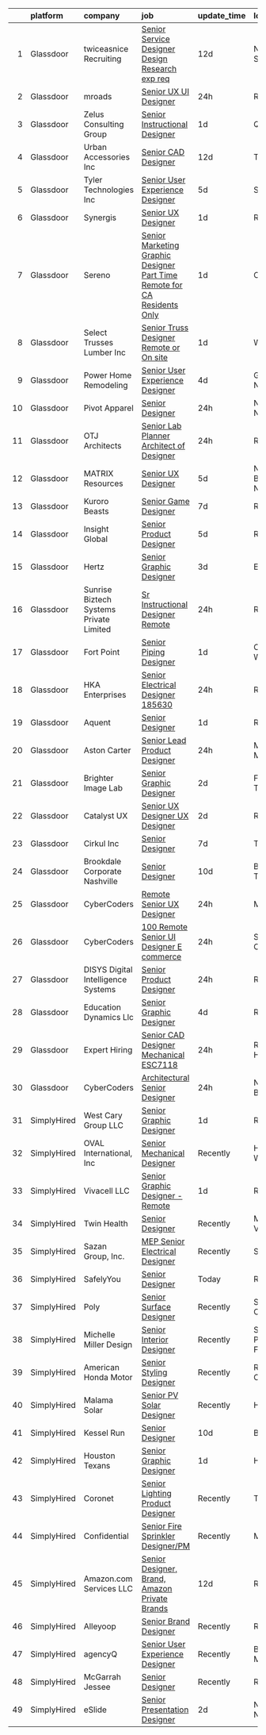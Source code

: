 

|    | platform    | company                                 | job                                                                                                                                                                                                                                                                                                                                                                                                                                                                                                                                                                                                                                                                                                                                                                                                                                                                                                                                                                                                                                                                                                                                                                                                                                                                                                                                                                                                                                 | update_time   | location             |
|---:|:------------|:----------------------------------------|:------------------------------------------------------------------------------------------------------------------------------------------------------------------------------------------------------------------------------------------------------------------------------------------------------------------------------------------------------------------------------------------------------------------------------------------------------------------------------------------------------------------------------------------------------------------------------------------------------------------------------------------------------------------------------------------------------------------------------------------------------------------------------------------------------------------------------------------------------------------------------------------------------------------------------------------------------------------------------------------------------------------------------------------------------------------------------------------------------------------------------------------------------------------------------------------------------------------------------------------------------------------------------------------------------------------------------------------------------------------------------------------------------------------------------------|:--------------|:---------------------|
|  1 | Glassdoor   | twiceasnice Recruiting                  | [Senior Service Designer  Design Research exp req ](https://www.glassdoor.com/partner/jobListing.htm?pos=108&ao=1110586&s=58&guid=00000181d7759933a2610f350762a4e4&src=GD_JOB_AD&t=SR&vt=w&ea=1&cs=1_5572289f&cb=1657177217696&jobListingId=1007961798281&cpc=F929909D2225707A&jrtk=3-0-1g7bnb6ar2f3c001-1g7bnb6b7jc9b800-87da3f9cb7f57cba--6NYlbfkN0AIiLXtwtv0BDns9BiY4ItblantFozdL6jLmLxNvS8mvgNhVHnAPNyrAq-Oa4lglJKKYaj2rBWUovcasuS4RddFJqa-Yxn2T7U0mRCvAYvjISDP8edSOHls5f1Ybe0xLU8TygcPv4ndMhJQwAyUfMlrTQb1e-TLJa3W9aC72RDLCtv7U6AXc4Ov184S5VdlTRshLwXqTvdxa_EW0egOoxPALiCDw-yfw1QZkcopRoubCNKSUaIS4PSanGeyhnXQQ3TTZxU_yaktwyRdhgvQAzGlMqUUA1bvFSDqZZIsofKW35imLFw1YHZvTBPw-s5bWjBiAaLDaKSX1rbPsl-wu347AWrOdw7Golux26cRFQWjE9ftjPFWPfc2kSviw3_IeI8dzTTVBU1vqEtfaDg_Fgj2dAo6AXraxN87HQZf0_WU4BKPjqAp69PLshXq-dELgba6n6UTQ-pgyEKwMfNMZe4ykgK15uc0jUyiqySeQbI7FtfeVgKuVTthwLtprKBYYCPu6Mai7LgyCbyYsOYlELlUT9m4Qo13bTMOMiOyFtoOAqe2e158pd78)                                                                                                                                                                                                                                                                                                                                                                                                                                                                                        | 12d           | New York State       |
|  2 | Glassdoor   | mroads                                  | [Senior UX UI Designer](https://www.glassdoor.com/partner/jobListing.htm?pos=113&ao=1110586&s=58&guid=00000181d7759933a2610f350762a4e4&src=GD_JOB_AD&t=SR&vt=w&ea=1&cs=1_c15fbe36&cb=1657177217697&jobListingId=1007986574090&cpc=48B9F4758953335C&jrtk=3-0-1g7bnb6ar2f3c001-1g7bnb6b7jc9b800-b2f157dc7e0a2340--6NYlbfkN0CAgjjGr4XpgOJqds2w5cxKWY20t59WaLgglXJzQDpVV92Z0s3tNjjsQKYn-U6qpAHTDhOF3y-cfRWn0DA_oRK897O1mz-gq0JIbmJeR_pGDh21LIIEMTGgyCj4vP_JYu0-L8cads8pajzddxd1CvyOF_puESzPDHmeu4Iu4G8MyDOC5OPEw9IokVVfD8F2CvWKfuhDO7MytJm0Mi6fPK1QdDce3S3DiJuhXNpRuVeYDV_2WTfN2BXJbCQ6qB4eFQ8h_I3IsWxy2KRAXR7jC4jdjT_oWloXOINXRu0--KJBn1VX7uxclsXM6M65FM4-VD0Dtci_5o1O9hURzmOGY8W6fQeew3FNAL_6_QCVvDGDHuJzPaFb7O0uAxz1Fd6ctF7gR-sAXGQpn6910XqAyuqWN1Ulf3jy1Lso-uqSn5jfPgNb-_vzTp2lY0gcDgxrjGhgOKv-Ek2qmp1kzfCh8g8Rx29ifgqSSG8fr_Qh4TIelXe_qpQVFA8uvhv0k_4msIU%3D)                                                                                                                                                                                                                                                                                                                                                                                                                                                                                                                                                                      | 24h           | Remote               |
|  3 | Glassdoor   | Zelus Consulting Group                  | [Senior Instructional Designer](https://www.glassdoor.com/partner/jobListing.htm?pos=110&ao=1110586&s=58&guid=00000181d7759933a2610f350762a4e4&src=GD_JOB_AD&t=SR&vt=w&ea=1&cs=1_2bb86b70&cb=1657177217697&jobListingId=1007985001495&cpc=9C4F014304452074&jrtk=3-0-1g7bnb6ar2f3c001-1g7bnb6b7jc9b800-c1c7b72d422d55cf--6NYlbfkN0A4hgeKHdLyHgzaskNEvl2xXMVaueUT71iJOYpLYISQUHyZh2WxViHTjtiXki7pIdjuA4PIMpIOPkdMYUT3AxEJCQ4d_FgVtjcyfWqYg7I7NHlXOVWIunz6IXeFKXl0hnxKXoqtjmH6VqU7TdYYNDq3_QXlBdyjatJ7Da9BX3eNje_4pJjvCYq47gvSGWqU1HcBcpo1jlsxCq2xacryayI8p1hg9oNiZMJx4Wyc3GBTd-auqO-Z8c-lzuI_2oSiFSdUV5Y7k4fi-HK622Oqh1ZHkoqpvpW9nchZOyLL6WNlkm01urrew-YqV4V7KXEs2BbKf8vnaAuIvVwDxJXfUpOsxcBTJpSVADto4mQ3sG5ddVd3k8HhSjvNYdK_LAKwxDhfkWEbfxIBUReI6Zki-ggJpWAEM8Ft7l_ycIB-GhJ0TQpzSnWm7vQ-2CovhZYzKbBL5IxeTQmIi-VUN1A698jgg0GWZweSmQKkR7Ri-QFnXFUBC-ioRUSh043WFe_hR3jIXiW_-UBVBA%3D%3D)                                                                                                                                                                                                                                                                                                                                                                                                                                                                                                                                                | 1d            | Quincy, MA           |
|  4 | Glassdoor   | Urban Accessories Inc                   | [Senior CAD Designer](https://www.glassdoor.com/partner/jobListing.htm?pos=102&ao=1110586&s=58&guid=00000181d7759933a2610f350762a4e4&src=GD_JOB_AD&t=SR&vt=w&ea=1&cs=1_1a31d3ab&cb=1657177217695&jobListingId=1007962681998&cpc=D6AB5FEBBCFA391C&jrtk=3-0-1g7bnb6ar2f3c001-1g7bnb6b7jc9b800-9ac762dcfc5b2088--6NYlbfkN0DeXU0vMxLyKhfauY-dgUBa_3v1DHLtGGo4EP_Dl8CiY17m030-MnRo97_W4abVnVRCV-nuQLLO1mPxfgL6LE8MaNi0HKCKbzR397_YD0b3-P60qjwb5dNxtPHfHAZggfcQK4mHTWgJKHcrURktVAkO-VsxG2YeoThoazWulgi9BwHtczlmjIWdvtH5lno9dybN_MabKNVsCICy7ozTp_4JfMgfhkQ753yzQWTs4NkZxQbAiTPWRoHp1bLhfpYlbsTZ0EYxkf-goCwO9ewsluLY3APvjFw2VVeQ1Yw6t8aTbQ97UuKZ387EZ6EVS9B1XBitsjTnxSt-UDUVvbL6FE2uLoQs-NyBJohh9-dCEjs9id6q6Sv5osbyBgffX-j7pQ5ZC3eATIVUxFRkz78gPdJxt3uu3HuKLOAg0M-gJIUF8SHWLagfi9A0FGZMl7CQKyjSouxXIIMtcBc_oHB8qGtN9ERRegH0gyNTY_oktevjoOka_X4yiev80D5WX6ztSAI%3D)                                                                                                                                                                                                                                                                                                                                                                                                                                                                                                                                                                        | 12d           | Tacoma, WA           |
|  5 | Glassdoor   | Tyler Technologies  Inc                 | [Senior User Experience Designer](https://www.glassdoor.com/partner/jobListing.htm?pos=107&ao=1110586&s=58&guid=00000181d7759933a2610f350762a4e4&src=GD_JOB_AD&t=SR&vt=w&cs=1_d82707ac&cb=1657177217696&jobListingId=1007977181588&cpc=D1B7150B9C545245&jrtk=3-0-1g7bnb6ar2f3c001-1g7bnb6b7jc9b800-bb0dd0bad5bb15ad--6NYlbfkN0CeE3Wp1M-8tH35RiH3f1Z9bIMggqs9mWwktycFHRXbIf7vsqZ4_y01d_779IArYzHp3Atr2l_5y941wkgMIXLfz7QJV07OIDOZ00__egFt2GpEArrl1E0zb6oOBT84IN1wwDx-d3pEZCP1KkXrFd3Td_1i6Y6PpSlL3rFEytQkirKiix_1JjbjQ06MSn23xteyzPtoeLv9tJ--ahtgkrF2JHBN2cS9LaMehraiaoAJj4wjaKqk7MW-XgUH6ZlZ3gnxWiI0-7jzbsFjoA39TNWYUWuyEnI2TEnAXGThqOrV1oteQnPOZmdoSPFjnXdxuiGmo3wCofnBRRyKZzLbxhI-I9qRLGGPsTy93qIwVnKoyctxGBRi-KIgkFEXz0UwJPNxvu4wZc6kXDhfdHds_DH4tgrJRJplN_QuzrV3wPEAynai0YPVoBs9YUbIU33Ylycb9D-sjgYvuaLDWTXHxuNmWzXGFves7I-v7KecSgwRyYzxdukzpszOOIDO7h69VG2tkDQEyVbKGgdtLyPfM6isOZg6WWKBlAjz3i3HYG6rI9juoFctBmVaMc7Io3Axxq3--h9tgGl4hg%3D%3D)                                                                                                                                                                                                                                                                                                                                                                                                                                                                                   | 5d            | Seattle, WA          |
|  6 | Glassdoor   | Synergis                                | [Senior UX Designer](https://www.glassdoor.com/partner/jobListing.htm?pos=114&ao=1110586&s=58&guid=00000181d7759933a2610f350762a4e4&src=GD_JOB_AD&t=SR&vt=w&ea=1&cs=1_1a255171&cb=1657177217697&jobListingId=1007984607150&cpc=61E17551093C17CB&jrtk=3-0-1g7bnb6ar2f3c001-1g7bnb6b7jc9b800-40d3100781e1f1fe--6NYlbfkN0DW_ZuMbP_m-EQUZBg93ahRtEkkdXdviKhoJnsIHoZm_Bzf5R8b_260hvBh4tWqlvip8bF11DsavUu6nPeRb6vdabmHXAr71lfvDWcd453x1LFlUqQ4LRj0PYoJG0O136HzVwebcPrJYvHnhdQ2fTI2YKHeYSzgoj7OZ-SvWr7b2Ps6FOFZNc9YhK0n5Wf5RPahGI2bT-ZR6vl3N0xmr9RXgRaBheWVCPFeIoYt1z_XtBh7wy1PYswdLcJIdT_eG7HPOA-L0lq9_Q0qkLJ6E5N5YwB1N-gPffL8Pr24YMeE6a7yZmLDBedzfDWMJ3-oo6m6uqfFsq2DFgv6xQf0diMtmz6pXvjPF-FkZ19L1cjkHhS7b769i2si-1miQbnIBHadx_qKktfH13BH2EmUxGffdgIm1yy_vs2ndytOmCJEwvHG1kAUYiaZErHzwELaevIRZxAGnSQfiBLrjpPDv6Y4KH2yxKXFJw2yY8dEihEf4eNkWmyVm1PhEnH6CXgkJUM5LeVR9LSY_fFmDlt6Ek4N)                                                                                                                                                                                                                                                                                                                                                                                                                                                                                                                                                       | 1d            | Remote               |
|  7 | Glassdoor   | Sereno                                  | [Senior Marketing Graphic Designer  Part Time  Remote for CA Residents Only ](https://www.glassdoor.com/partner/jobListing.htm?pos=122&ao=1110586&s=58&guid=00000181d7759933a2610f350762a4e4&src=GD_JOB_AD&t=SR&vt=w&ea=1&cs=1_d1b353b2&cb=1657177217699&jobListingId=1007985634958&cpc=C4A69CCDBB3B9599&jrtk=3-0-1g7bnb6ar2f3c001-1g7bnb6b7jc9b800-40c671fa3148f82b--6NYlbfkN0CvOeNjp4XLn3k0qM_T7iPcYCHAOtwX2zm7IpN2zDQyNQLlNaZWkEqBRrjuxyApmnEaO8G-Q4jUxbGg5sHk4_cP2TCDV2Rviujf8rXObzkq0my3QX_NGNAWq3dCe3kU2jOEuF_nKQ58vSxI7krOuBgK6sBtPnkm8cw_y_-ppFC54An_y4E3rFWZdo0z6CLC-B6K1EdGdyC9dxiEe5sho5YRR4xKF8cNpLYzR55wo022bfq9K4nIr4ALRLsFvFit4O1zpN5nLdYbsTrPqNV8-cYp0BFDPNE6vnZMS7bVoSGi8leBAFmG-0pnFXH9UpcOk62gputhaD9WX9G5FHWjJapARUQLRSI1vwPQ1gvLVm5P2KehJ-YFrslZooGCDl8EOf2lBwcoUqdD453tFFtsD34bFHA5wKAFRRZyph1MBx45PznOu9hK1K6IFHc9AWlv-LN6fzsvsdkVbU9OGcdzgtCurSQ5PFkf9Pfii3E-9nttyGWuruz6rq-1cGdoH-QFawo%3D)                                                                                                                                                                                                                                                                                                                                                                                                                                                                                                                | 1d            | California           |
|  8 | Glassdoor   | Select Trusses   Lumber  Inc            | [Senior Truss Designer  Remote or On site ](https://www.glassdoor.com/partner/jobListing.htm?pos=109&ao=1110586&s=58&guid=00000181d7759933a2610f350762a4e4&src=GD_JOB_AD&t=SR&vt=w&ea=1&cs=1_89704619&cb=1657177217697&jobListingId=1007985094816&cpc=235F38378B0CF412&jrtk=3-0-1g7bnb6ar2f3c001-1g7bnb6b7jc9b800-a5c3f8b0e7056b79--6NYlbfkN0DXVxe0bUwbFl3PDGGse7aMqrdPpcpWmtAPPvmRnbASpa8qtBnPCZduvpHASFIRz6PG7XyAEs38rRhd6nNVDxLz6c-PUnm2qLi20tZJu1mLw7s2UJwfPgWWudFFr8hUOSG2_SDGm-JGy4FWAcukcjFwDFNjTRvNeNfQDAaae6SEdIzt7eRxaMot3UqmqbWIq1ITbe5Hhon_QnMZU-O8Yqe4GDWoq68SbfUHwIzyuuk8BUROes5YtGamCs2qpAoKow7mWqaO5PlWcsnzyQYHvkqwK6JxmUTZhMsnOXt95PMVRBiItblomr1JRWB6B7yZNXawaybY3TnjvzkBVeAmPyfW6XoQZtJbSn2RcMAfio5gPLUYJHWDCsQq7MKamBWweOFvR8e0XTznXIjdCOVIjNqxn2xVtlmD9I8eN_NmwbiPsUT6WeewuMgJw71KbOM3plp8hVaMKytejgv0jED1GIZrXWa4_N0ud4N1MapwFYmq6tLvXgRBc6PVWcEM6TuG8A15JckIwnr-cg%3D%3D)                                                                                                                                                                                                                                                                                                                                                                                                                                                                                                                                    | 1d            | Wisconsin            |
|  9 | Glassdoor   | Power Home Remodeling                   | [Senior User Experience Designer ](https://www.glassdoor.com/partner/jobListing.htm?pos=101&ao=1110586&s=58&guid=00000181d7759933a2610f350762a4e4&src=GD_JOB_AD&t=SR&vt=w&ea=1&cs=1_111fbbf7&cb=1657177217695&jobListingId=1007979238932&cpc=7ED159C5B3E3EE20&jrtk=3-0-1g7bnb6ar2f3c001-1g7bnb6b7jc9b800-708221050d54adab--6NYlbfkN0CkgLyJbXydw2nYH9q-ipz3oek3aMEpOXAyav1v7u69d6nAmoooGj7sd7etLpS9GyVKYXonO43n9r0ivDe5opUXQ0712CyZZSQWZi5CyP7JUE5qNoJFyUgqV-n5pMnRn8rlKvG-QtYax8Z6Vah_cDlGKUMQjyvA7SDdeon1UqFrFTLyopver1UwKSBRd-kq4NDeSaD-OKzG20gBGIKTumnlIQR5lrc-lzxbOJU9dg95Ba-BVoUYHCBABSi-ppjVdgbJxLFFDZ1761KK-aHauj9ebKv1wW_QHjxysSlJornmrweiDE2BdHxTWwO2aDkpVYNYpMSpp-4VQGtlHfynYKNrMFnMTCbg5nltEw6XtOBMnGgrXa8O8f_WtD0Ye7CQjOTV2rySjKu4P23gjlbwWEAcwvvZ6L4rtya2si6Qj-2kkm-apEgeIR2lNTMmpELa-Ivr6yDuBRXVn1VUWDg7TTUpH5Y9zT_LZSIYTTWntcGqAhwgdiXT9JU9xHXd0Cr_Uoaehcm68kZrSF6aCi8mtTEHLMtsVIWg5Hwz-yD9M_l-H9xqTb7RWlXQTPpnk4fJngAFDF7V6MluF99lE1GMvJ-ybauotlDdJT3HopQ8XFin4Qj71JVyDM-UtrkVgZLQoEqwTOFBYbIS-loaRyuZsftd6qqNG_0ooXVir26GtAZv6z5e6OcCqpjEsBSq4luE0jUzZJttQj74HgP89OC4y4z4)                                                                                                                                                                                                                                                                                                                                         | 4d            | Glassboro, NJ        |
| 10 | Glassdoor   | Pivot Apparel                           | [Senior Designer](https://www.glassdoor.com/partner/jobListing.htm?pos=105&ao=1110586&s=58&guid=00000181d7759933a2610f350762a4e4&src=GD_JOB_AD&t=SR&vt=w&ea=1&cs=1_f27d7fbc&cb=1657177217696&jobListingId=1007987888852&cpc=F793441F64F6F721&jrtk=3-0-1g7bnb6ar2f3c001-1g7bnb6b7jc9b800-c6f75d596886e9a0--6NYlbfkN0ACu_hgM4mYOpGjE6TXudS1eLEYdlotK5aSiNrSIRlNjsl06Sth5X-HAaf9cXzvjXYfZWvmIbIEmfpXILIa5QL1IH77zcAnTPF7aeRr3TBQfc8QPo_t9aiXF-At3-ZMrMcX1gjZW_UWqyDsi9zzQXISsMkkF8a1xyq9XjQ8RvxilwdiKpkAvc2yEvuKkPOakx9d7IXefZ9Y21K_BmaUIQUTZCImIV_-6HKfS4IjcFpdl1DI5dqsF9w3I5YDpmqWrngBXYAb-l_uSB06YXisIDS9Zi6l_5PhVK6eG860HYOgg28r_MQuL3_5YMxXfGIudme6R-GVwQkz76dFgXOq9Nz8eOi3UX2iGoG9Zm9ZtYQV9ODhqqCI3YszO98da1Mm09kaZhmC0iEelLTbSHXKDdQATLdrCfGfTFQNAZ2dMgC__STojCS3v4xjBHTjZB5nsIDaSnkNKbJf8mAZKu2rAU0E0FoFyQN4n24UImhw6IvjhhmyBQlPNKFHqma5TYMowwFCPG7qHNx1CQ%3D%3D)                                                                                                                                                                                                                                                                                                                                                                                                                                                                                                                                                              | 24h           | New York, NY         |
| 11 | Glassdoor   | OTJ Architects                          | [Senior Lab Planner  Architect of Designer ](https://www.glassdoor.com/partner/jobListing.htm?pos=106&ao=1110586&s=58&guid=00000181d7759933a2610f350762a4e4&src=GD_JOB_AD&t=SR&vt=w&ea=1&cs=1_212b421f&cb=1657177217696&jobListingId=1007987224222&cpc=0F120DD93C91FC85&jrtk=3-0-1g7bnb6ar2f3c001-1g7bnb6b7jc9b800-f1c69911b81cb202--6NYlbfkN0CmZg4QSKlnAlBtvZLeWruftUSSM9GefCzQSlLn2TA7MEL_GYA6XEgAnj2xTUD6teWpNb73O3xxMiPafbgo3kscxrLDSuvW0bFVg9IFcWIdn_8yDOQ14PdtENa41yVGFEsm7SE9CZm44wvi8-cxXaLuAkKWTsTBvDYczObJsi4jE4cp-ayrEvD4UPUSoZa8gzR1mO3w3QOHZS3qAE5jNLxp8YwjyGltlIVJlbvdw4fon2Rmze7IS3Lp7USqb7o5LLzYbz3TJuA1JgBlH34gmn_-Vo8fG8cgitJ-HgTSt6cw_hl-4ysGVsEx8vXjsyffZYmJlPF96Tn6eibtHB8juGAln8XJdKG-S_ivPWmm8jvrnanYPJKJyVIgUh75RVICJP85Yf239ZTJQv3BtSMF2Z-KIY-TLOdVjzeZeFIGpxDeF7eMRO1-X9ci2u7-Ar6-SxofqtAXC3eQOoYMCGNRw0y3wvmZN2rTTdJ4ScfdvHOY9Iq0eN9Ruz3dZdhNNoKuBShFXt0cYumjCg%3D%3D)                                                                                                                                                                                                                                                                                                                                                                                                                                                                                                                                   | 24h           | Remote               |
| 12 | Glassdoor   | MATRIX Resources                        | [Senior UX Designer](https://www.glassdoor.com/partner/jobListing.htm?pos=123&ao=1110586&s=58&guid=00000181d7759933a2610f350762a4e4&src=GD_JOB_AD&t=SR&vt=w&ea=1&cs=1_b627b872&cb=1657177217699&jobListingId=1007977696812&cpc=D69957E0862862E0&jrtk=3-0-1g7bnb6ar2f3c001-1g7bnb6b7jc9b800-b254eff06d2f2150--6NYlbfkN0De5ppvndiyxA0pMSLQzOe_j9Mra0KF_8EhxTxOKXtZIfhM20E97mGJ6rqAxbACvL9R4mW0wP-SsZJudh8NcO-enJrdOab4oLWxPl0PgU1SHxHESovlkiPl_gk_yXJ3xfMEvOER1BI969NimF4lIhSo7OXOhTG3BOFJ1R8BNTEXICgodlN3t1MqjcOKKQ2y9YLdOOhdnBPci8lJ_7jh0dRGH_27fRL7GViPbSx-6MA67rnmLs92q9RLVmbQFvHHlZonlEltlCVGCdgRKhbTYqgMMzd5K0ZvkTeim6yblDa6zKKq8dzkG2UaBlHCgW2fWZnYpbuqeAFLNOz2FDHjW5W9F-Hy3JIDBjlgXeR4dpaSRub6FOWZCkstL48QLpNPyhVn1x-iCYOKkgYWC8zfj_Y5yXhK08uKxKECjJtmEYanCyVmykLZcOPaRGVxDMBssKQWmAAApIhcBoY8DNAP4UcWiNlV4LNxllyawrmgz3N33DJOqbfUIzCU8Li4_0_k1um5N8bjWXjlMtbObjXLitcnLaqudLVcIlh60POyCOQCahSdYfRsdPhf)                                                                                                                                                                                                                                                                                                                                                                                                                                                                                                                       | 5d            | North Brunswick, NJ  |
| 13 | Glassdoor   | Kuroro Beasts                           | [Senior Game Designer](https://www.glassdoor.com/partner/jobListing.htm?pos=103&ao=1110586&s=58&guid=00000181d7759933a2610f350762a4e4&src=GD_JOB_AD&t=SR&vt=w&ea=1&cs=1_e9054f5f&cb=1657177217696&jobListingId=1007971724039&cpc=9B12395D9F8719A3&jrtk=3-0-1g7bnb6ar2f3c001-1g7bnb6b7jc9b800-a6dc2f60a1ad9c31--6NYlbfkN0A6-TiqeNdvHIx0YgZDHkIqdqx-VJlTCBFJSr9vX0DOV25bhDNPAFjNj-18GaGZQXht8VDIZpYa0rSWu4hlE8JRlpkOTxB0Onril31KL6pttlosqNCOoMvBzJvZOjkAQfpNNjCwOWRN4dEPKnnHIHL2PuG1T_asC7Iff_W31K10UBOWJtON068eZ3pVtQodcI7U0kSpEbxhJKZedlJudfxxr-PkRE3mRIgUOx2n_fzXfnUXag9DW-ARHy9F_j7hkPOOM08XphGt38Gg4YDgakLNOALstBvyg145nX-ipie8FBZ_kRPHp_wrsWTqtDy-8vYoPKSVZGkDiDarYU9phcZKs3jlJ6fOFoOwLy7-fkQZFslUMt-8-6aTW2_iujow2toqRBRSz6f3o5VtazjDbv-9pWNjD1EhjYuNm8FjUC2yYEx1SivQQYlqup8IZsLTMcg6hYpMFrnKcI_Bhj9_xDZlRJ_pRZEJ2dqwzQNUJ79PWCBRFxYrkeLy2I2uTjvJDcI%3D)                                                                                                                                                                                                                                                                                                                                                                                                                                                                                                                                                                       | 7d            | Remote               |
| 14 | Glassdoor   | Insight Global                          | [Senior Product Designer](https://www.glassdoor.com/partner/jobListing.htm?pos=117&ao=1110586&s=58&guid=00000181d7759933a2610f350762a4e4&src=GD_JOB_AD&t=SR&vt=w&ea=1&cs=1_89387833&cb=1657177217698&jobListingId=1007977617355&cpc=F41FEAB56D215062&jrtk=3-0-1g7bnb6ar2f3c001-1g7bnb6b7jc9b800-9281db9a4c4157c1--6NYlbfkN0BKkHZu3wF05EeDimN_p6sYpKCMArvwa95YdH7UpkaBCrPfJYfKKujSsTaa748NZ06Sk4zpLW0u-Unf6Vz9W40jIugxeTP4JIWDZJqzPTY9IL3IbzwCdWluWN2UvPmlQXCDxiA89xUg5NS9d7LJFmr4AgJ4S30DXSwoGM5_Ae6KXYhj_QZDTfLU3Q6I-nOrS-4NwMhkK_OuJJnIeZYr631UalPQIvBQ6MCfCtuSTjtxpulyL4Dye8_87zuMYuhE5O3i4-kOShSRYuLbDs3ikBgkp6AaWzfx4Dy4yy791LcBJFNscQBoSLwG3jsHmcmroUTqLHP98-q0MSjEbczqQU6_SB7IXs45Evpl6kDjXzXEJrjM_gbONs9ZSIThBRFDeh8a_1OkUp1eMOUAr0dBXsZC6zlQAYeKLzmnbha4s2_JM3biUUXaEpgcRCxNNscwCWSDlDPAkQYgr1Ld8Q0oIOxr-nk4XMGcb5jLG_Q8NcXtbzcANg5Q8ARAfpnt9fIJ62oHGpOqQgg7GQ%3D%3D)                                                                                                                                                                                                                                                                                                                                                                                                                                                                                                                                                      | 5d            | Remote               |
| 15 | Glassdoor   | Hertz                                   | [Senior Graphic Designer](https://www.glassdoor.com/partner/jobListing.htm?pos=120&ao=1110586&s=58&guid=00000181d7759933a2610f350762a4e4&src=GD_JOB_AD&t=SR&vt=w&cs=1_a8ace3e0&cb=1657177217698&jobListingId=1007979479226&cpc=56C4EA4A1A191A49&jrtk=3-0-1g7bnb6ar2f3c001-1g7bnb6b7jc9b800-745a2e39537b3c81--6NYlbfkN0CY2bW1_UrvxrGosjvcoJFNB3pSLD1pqDJ9L6Rrokobn6ynFDR-KCNFxJ3UiXUWyM30ZiQgsZbGHhtFzBz7KgL9v_mj_6uUXv4nmBKHGGSAnTSPVoQhMyW_QK-uDc0EC1CQvHk81wwSSlOAZpv1IZ1jr_yTKWTXv4iDD-3cDMAii9wo9zF7Iq0oRjDwmDuC84PmKzvvUMklW3UWMMO-CVsJq6bw-_hHK90_LMW_deMEklbyEFFvDkyfrGczqD7tsr_cSDOkU1hgz1GbrXrCtZLPD8gLAy6RFMBiIJWkP8q-CbE93OfrvaEnXzBvClXm7eYFDurGm-Tijw7jAoZuWtQUoXCc2HJ1vxKcANHHAzATRXYBVlntr0OlI-gKDt4FdipyGc8ojMdk4LApJEtfaWkY-NEL782THynQ097HaJggqgYaXOMd3HC3HO61LAPWJ8AJdktVJwpTPNZlMepC8GVm-5SSMXv3h-XqEn4o5NsHStxrwbyWIMbG)                                                                                                                                                                                                                                                                                                                                                                                                                                                                                                                                                                                       | 3d            | Estero, FL           |
| 16 | Glassdoor   | Sunrise Biztech Systems Private Limited | [Sr Instructional Designer   Remote](https://www.glassdoor.com/partner/jobListing.htm?pos=128&ao=1110586&s=58&guid=00000181d7759933a2610f350762a4e4&src=GD_JOB_AD&t=SR&vt=w&ea=1&cs=1_70e20f27&cb=1657177217700&jobListingId=1007987449301&cpc=2CAED5C921A5F994&jrtk=3-0-1g7bnb6ar2f3c001-1g7bnb6b7jc9b800-79e503e74bb5046d--6NYlbfkN0CB5V9pKc9dSiWkDOidb3xEy-kN2PCpaZveSm6yQI6kq-7KBZtckO1rVmn7ljZ2wfJjJLZsorci2c4mvmjFula9VF2joOTtkmzdurzr3dfERA0stUX4fBdeFFRSzjy6AoMo5UA5dy72Z2Kbbp_K2vR3FG5uaGOwEFmnqmkBDrh6MVB5odAA1NPE1G5VCv_JMpS99bxwEaTNTLyuWfD4WS6vFflt0LDaZ0AzTDKg8uRVVdn1LELKPafWZi7E6YhnAN7v1Yc2yX3VVAb-GboncJsaPreafyoTI60OuPLT4tA_LrxtVuqSzvIytifctS8w5FwL6UCfVESrGtWo8vldtdFWklrCGseSqTyTEqTXCLEetPgx-d1nrXd8WJDeXhps2gbXaDVd5yMjKBp27Hv0zQjV2U2V30TeXoGXIKN6E2lAdOUcj14TKZW46I4HdPxqXxgXa5Ibo-AjZgE0qotVp83ORRZHMQ7_9krjpI0FEBhvLe9EKi7A5pvpH-LnaVYqDOI%3D)                                                                                                                                                                                                                                                                                                                                                                                                                                                                                                                                                         | 24h           | Remote               |
| 17 | Glassdoor   | Fort Point                              | [Senior Piping Designer](https://www.glassdoor.com/partner/jobListing.htm?pos=119&ao=1110586&s=58&guid=00000181d7759933a2610f350762a4e4&src=GD_JOB_AD&t=SR&vt=w&ea=1&cs=1_38c9f2e3&cb=1657177217699&jobListingId=1007984688965&cpc=AF1E4A3695F490BE&jrtk=3-0-1g7bnb6ar2f3c001-1g7bnb6b7jc9b800-85a35acde399daf6--6NYlbfkN0BoTOp1Kr23PXP5VUT8axo-KZqbJK5Ds3lGgAo7pJ0kfMv3y0L5ZKhs8-b9KiuDpo_JcJjZ68M0b7TfmP7jg1b8iHsDEJg7ZP08UquFRGvxAsrYdET9zetro51IP2GA295d7jMatDTaODyNg75TmbdWt-ZdhxZ6rFyAiwu7Gr_nen_QCaCyDab_5wVT0nSIZYj62R2d2jumqcsUJD1NB0BKKJi3jjPK2W_KpxZCTR6XsiNyqWYfdqcYMbyYthrQ5jz5v_NqywXCb1GW1yXvRCabzjAQQPrLxQnyDvbIpPj2XCEmWgS0Gt5LSYRURE3Ef062sOgioURp4-pHlWLAfdlOUxyzS0wISSxF6zaobgER65Hbu6ro1267AxG1bujcfB6NqbTpeViHgsNUyiqzHFYPZU2F8EDeIHwv3AEW507e3cpj0IeUbSk7TTFxjrv4adFomfQucL71nl19-JLc0fKuchDK-t6tehoeiKkLSK-rAe0DUtC_dMYO1sZgY1JBm9k%3D)                                                                                                                                                                                                                                                                                                                                                                                                                                                                                                                                                                     | 1d            | Charleston, WV       |
| 18 | Glassdoor   | HKA Enterprises                         | [Senior Electrical Designer 185630](https://www.glassdoor.com/partner/jobListing.htm?pos=111&ao=1110586&s=58&guid=00000181d7759933a2610f350762a4e4&src=GD_JOB_AD&t=SR&vt=w&ea=1&cs=1_8b4f1c80&cb=1657177217697&jobListingId=1007987904289&cpc=618B7C2C2BCBC227&jrtk=3-0-1g7bnb6ar2f3c001-1g7bnb6b7jc9b800-d1e2fa50fb43c3b9--6NYlbfkN0D2Zbx9XuZiwQ79GU-6D-_G_OF5jUrh-BR5XA-QHW_xVFUt0QWVNGr_bA4MiO56m0Pr75uh3LsXIu3jeGpMStB8JEsEawysdbdmlbcQl8E9EsN8tmrecBDvc3fIwZrxkN8BVYazw1Le6CJ3aUDXDAgD7-THf9pA9biAV0fpOuQtzsU3B6kMI8AeC2MPNbqedqx0BeMzfXlxajVoXxnsNQoZD5FMgT_d78dr1N3rW0zQVoouvXihBO5nsnxN_ILJN24DN7mJonokDzwGggeB7EH6Dl98lSsGH8k8-NLBRN6ge8w29HOnhTjvXbqJKIHJeqnL8QqjBHoElQu2drKze0z1lFFXWz0BrKXrzEELxh9NiHTFbFO9YU107KbMu4Bv1IlLwJ7z7COxECmiqisMXxKIN6b4Z8im6bpEhjxlIgxBQSWhQpOdOmpucP-A7y0fArMhh8AYvj7eukzdBNd6h8lqFV5FJgZ1p3D-y-JQpEjB7bIPhk_wbl8GTkljQmC-iKBjwRBgprv-8Ya89O1Xljn1)                                                                                                                                                                                                                                                                                                                                                                                                                                                                                                                                        | 24h           | Remote               |
| 19 | Glassdoor   | Aquent                                  | [Senior Designer](https://www.glassdoor.com/partner/jobListing.htm?pos=125&ao=1110586&s=58&guid=00000181d7759933a2610f350762a4e4&src=GD_JOB_AD&t=SR&vt=w&cs=1_1a705116&cb=1657177217699&jobListingId=1007985726472&cpc=FB7E4A1762AE5BEC&jrtk=3-0-1g7bnb6ar2f3c001-1g7bnb6b7jc9b800-5eae8d10c3578c10--6NYlbfkN0DMrcEu7yrtATojKJA7cEzGQ3FdRGWLh0CZQInL4ECGI9gD0Wolx9R2EDT7B77c2cRrcg9sth4dYrRwWPAyJ27XhEM21f7ynAe-vBJ_h2PWjhvp0Y9heGLq-RqeXb4JcID4GIbRAS2sE_NxBKoiXDsOxoIfYVSguOfmYXTS1JTaEPYVrsNXIVhcPTFVJe9zVN0iXsxNN9b7wzdyZyHM_sHwS2CT_AVODjE-AuVHJptTP0BD6SS9EWpgsM2ICQJcfsJNXQafKdfa2vV-Zi8JQ5If4zxb0Y04uCZ46S10I5u_owr9wD42PqlOF-hC8gjEXvi2UXlkJwfmqNyakUIPBKGQXxKKolof42GtZ_GxaA47CucDEmW7yuusUYJ9xJPBvKpdKIAX7oT1SMd56ewGfNLMGmR6JJM3FjHhuqno_PSHd0d8OJXTH87ZioVgohH93almJOBpG_8ObOENmzM_Ba1z)                                                                                                                                                                                                                                                                                                                                                                                                                                                                                                                                                                                                                               | 1d            | Remote               |
| 20 | Glassdoor   | Aston Carter                            | [Senior Lead Product Designer](https://www.glassdoor.com/partner/jobListing.htm?pos=129&ao=1110586&s=58&guid=00000181d7759933a2610f350762a4e4&src=GD_JOB_AD&t=SR&vt=w&ea=1&cs=1_74a38dc3&cb=1657177217700&jobListingId=1007988620035&cpc=F4EED0218A761C36&jrtk=3-0-1g7bnb6ar2f3c001-1g7bnb6b7jc9b800-2b9cc67d63cbb504--6NYlbfkN0ChYVx_I3yfZ_JDY3EFoivtqvi_stwnZ_kRt8Dowt_l_d1ydueao4NEv8X4QANiVn_3pNwWCpAFzzsVZwUNa9UzGYd4v938yXxWJO5CRR-Fb7Vv6J493qd_94G5ZOtVXMWg91mZj6_Xx3PcvEWgIxfJ9ud93LzBSlyrv_ujyrXnPega9MjFza9Z58XCjC67Ttcaw9SYw3zbxiMh2UZOABuNns7KNUp1dw-v6gna1P7O3XercFRlKm5CGqWArr4R5Kx-fB7OwQi5OITz6Y9UpO9PxENYEJGyYRAfOekM6HUx8XhKhdQ3meKdAyJnE6urJUG1SPcefXDL9bne9qTeN3mJmJWay4f7cWAn1TaUduMbi0gXIOixOCmJa6ifrwn1uKH_O77Dn5jCZeMR9F2q8HIC87lnJVo4WfHuBZC36OjB3nkm9ub43cuNmVFlAEEczgTnHqIBFhqNktSAE_B_qnSP76udYxgVOdOOyy2Yy68zCqpnsna8reb3Ll9L_GYtczfg16hrF8YmEI6SrsZcwLQFlImQjIVWyYKF8Ip0L3Dug_otWbpEa1geUCSWPUX0Gzx13DkwKyCx5qrU_5a2wP-bxgmy6LFjakUksNhxT4kkWH3QCf8eIEOwisQ6Kbd0sqj2c48uu0pe5F-YZCeARzG_5AygcqCpq1DWrsILffzEhDuAg6-qx6YjdvMisLZis8n1uj8ThlBlZ4BPNQVd-r0TjacQeUjL6-gjreyZC6IKog-cxIY77cS39WtoxQBeqAkNmVaGo-35EAG0nNvFJt8RFCTPC6Gg681_-Ns3a4RFO5xiWMwpSDYiCL4jOnZFL6lwFS516F_Q0Kmh8eSVAlX1R2goglI4CUmViAh5BW8bx6V6E6pLARnMGz8hGrjVJGFPVu7Z00B_QDEg-2GurmUyuztvhxFn-n6KK4EQvXD57mMzURcgYZ0iEDd2aOnaIbRynoAqWTxNOwxgvBi92XItWEmEBCpdCx4%3D)                                                               | 24h           | Minneapolis, MN      |
| 21 | Glassdoor   | Brighter Image Lab                      | [Senior Graphic Designer](https://www.glassdoor.com/partner/jobListing.htm?pos=112&ao=1110586&s=58&guid=00000181d7759933a2610f350762a4e4&src=GD_JOB_AD&t=SR&vt=w&ea=1&cs=1_ab8f2d27&cb=1657177217697&jobListingId=1007983376742&cpc=7095061949A44974&jrtk=3-0-1g7bnb6ar2f3c001-1g7bnb6b7jc9b800-628ea141d77d222c--6NYlbfkN0AO-lx13pzomzdSppJUWL3QXsQT8oyFk4U4LWH8QC50CrDq5yYFSZNdaU-brGhcBwE5UtQDDq3ntwdjmz-4JTTHOyivHs3T_S7xWIP0-plijRNTpcxtQfWKk_eveaQBtHIVAUARux6TWZ2fTj07xtOcVvb2v_2ycDKwqjTu-tlyj5LEFDMVit_4FzfrOiMCy9XrvIP1Gn0e7e6ubO-36ED2e77t0GJjlLNFdxTmIti-FVCXbohwbiJCRwdwvF2sV2n1k5Rwhb2e6XXZbi8ze1m4OaG1tYddWECiz28HpF8Lawts_gwwjtFjkeh_kAh4wQomSdRT6DjcU2wy2ZQtRl06ZvGickrYJhgPnimJGQKlRZdccVYybjpKIKOlLHkf0E-cCaGGBXAQIe9Nef2EHVz7wDndtHtk4IZpfNscaPHDv6Px-K3ps66Sl9xiiS-rU9ivqnaHngBKJUDeLy4tqeIG_0Df5eujku8gGTlYc3tM06Hn0POMWU_7tr7ohtfZkzaZ5dZrMa6tfQ%3D%3D)                                                                                                                                                                                                                                                                                                                                                                                                                                                                                                                                                      | 2d            | Fort Worth, TX       |
| 22 | Glassdoor   | Catalyst UX                             | [Senior UX Designer  UX Designer ](https://www.glassdoor.com/partner/jobListing.htm?pos=118&ao=1110586&s=58&guid=00000181d7759933a2610f350762a4e4&src=GD_JOB_AD&t=SR&vt=w&ea=1&cs=1_3cc66159&cb=1657177217698&jobListingId=1007984015441&cpc=217C45A42544DB93&jrtk=3-0-1g7bnb6ar2f3c001-1g7bnb6b7jc9b800-4c7f8dcfb659d217--6NYlbfkN0CDT44rf6WF3koQ9jiCoqoPh5wplAsBzejSfJqCnyftlVzOgWxG6b4ITxvC07xWgwlkeVCRjaBt-IFV0bT_TsqkUdqa6r7JuGi93j0cZLwhBQ2oqHYs9OtfL_P3kkyDnPaC0p80DZY10ZhUD-omG_9nee7_dH6F5HzMOQEozz-yKERqalPfNMJoLD1N9UCo1ABQWEObq0PwrpzAzWglen0wtxyo-OXNmHpEwhNJFygRkVkXbKkcnxYZbIGX0yM3DTyUKe88ZRQFQIMto4l_zALJ0LnCNgbKGKZsitG_EcWVH4kPHnlgplCl3kLr3e4Z_FgmGlJRtQksuAy45RqIdHjtAJkPRzRau-PI_RpbTATmHBpdYN-8-AMQtuw94tpjtJAZgqt69XLdbpIRX7sIiC5l7YBtN601m3S5q2SyK64g8fplymHo-JmbcZfoo_Cl7jFThyfcEY7mOJRt1HpoANIF9ZF6u6FqInYaJt-6Nsd3T7q5pxirA_yQP1fzddUYSxo%3D)                                                                                                                                                                                                                                                                                                                                                                                                                                                                                                                                                           | 2d            | Remote               |
| 23 | Glassdoor   | Cirkul  Inc                             | [Senior Designer](https://www.glassdoor.com/partner/jobListing.htm?pos=104&ao=1110586&s=58&guid=00000181d7759933a2610f350762a4e4&src=GD_JOB_AD&t=SR&vt=w&ea=1&cs=1_687e0342&cb=1657177217696&jobListingId=1007970957020&cpc=9FCFC59387E3FBF4&jrtk=3-0-1g7bnb6ar2f3c001-1g7bnb6b7jc9b800-5c56157886dbd5ce--6NYlbfkN0DMiFM2DFaCxWVgUXAQeV1PT-6RmaTIEUC9UBgdAka0feZ64DE2OCVu-GP07wVGfbJDcrXJPzVwHapFtiY2ZcEjZE-7rbnqEC8BA4ubnwp2LnjT24OoMPMWoPECJ-KUA3RTJthSTEwqsH5Li9PZkBVzustqNhhtzIveG_4Gqp3mXPCdOVcPc5AkEkljmjdWcm6JZbGd-4r_-HaIuTwHBDazCfMUAhGtTMiw31Xa-Gk0jVAbEsOHbDqqth96lw1NnaqAnwLZcSbsqA5ProMxGA9PmLgz9a9cE3KRrruLGbdchu_B7ud3HViMRmXQHxoZ9OjyjcHZEf2_e6TDPzeQGuTlyJL40dh0ynndxcEfBpLnIDEYYB2oZddSmJAv_MepNQ0E-j-6va1tlhJ-68mwtmpP7jI2ne3DpzyLwfeXLid4K28Ytyn3cjIdxcOxB0OJ_Sg2JB6ZWR4RwOAZ_A-h9I8Xtpwh0DJKchmciwDXKNsVteT1TEUWqWYQTQKlwJO1XIM%3D)                                                                                                                                                                                                                                                                                                                                                                                                                                                                                                                                                                            | 7d            | Tampa, FL            |
| 24 | Glassdoor   | Brookdale Corporate   Nashville         | [Senior Designer](https://www.glassdoor.com/partner/jobListing.htm?pos=121&ao=1110586&s=58&guid=00000181d7759933a2610f350762a4e4&src=GD_JOB_AD&t=SR&vt=w&cs=1_36b9bb17&cb=1657177217698&jobListingId=1007964845468&cpc=1160948BCBA38B5B&jrtk=3-0-1g7bnb6ar2f3c001-1g7bnb6b7jc9b800-ed96f88166c3c7aa--6NYlbfkN0CtqXKHUWiXP7PwZjTQ9QM7vygSqA9CeVudADeu78vyDZEGiNm3w_3LrxIlLRwW596QOk8qaEjx90fvHe4Tbtrr0GuDwipLH0MDb4b6YhNGWtXix9263rI3GCoSJeqSsjAEiF1mCfVuOLn9jO8z7cZ2IvFuq0VtIofMdgqboQoekKaBtd2S4HX3wklbKjjZLr1fQvGr6LwukpYMSS2prTl2jGtG7eog9i5jK3P2QRDLVl5whlRc52k1wVvp86O-z5TNNB4AhjOC8mdZXd2d-r_Z1RUN6EDogYovbfaYQFTQnd844R93ftkIeeiRnncpRaBX-mjsOm1kUYC5vzrhhRcDWHCwzsuI_JwagjANjSfBF4Aa4kSUWVvmleAYMWfuusp_FAu-KZqQ7OiQb47r7hnNyPFl4NkyuC-WdYGu-O0qR9uh9sl3zgWBUGbJplpb0D_E_A-ESjkeyY8Em-6WUKV0zWco_faTR3LohomZ3uuKhPaNtc_Sw-rLnsmSiOg0HRklb8AtwWurn-EYV8PZN7ZvhtASUzGdIO9JDS13H2-PGLIo13DMf6Tn9yIMPmPjNGiki_75DlKNI5FtTSAQ-8505O-jwRV0fPDBFyCHf5ChBuYf_EaOO-yX4LyevvOu-fbbviigzHKuG-uOl3BrV12MYWh7pnbAwnwLatyVfiakZ-oZEqYV_klhmXQqT2aBpyh-uM1eSZpDyX8jIuAvcgGUrbWGJeUKDLaz1Sr4N61S6A%3D%3D)                                                                                                                                                                                                                                                                                                                                   | 10d           | Brentwood, TN        |
| 25 | Glassdoor   | CyberCoders                             | [Remote Senior UX Designer](https://www.glassdoor.com/partner/jobListing.htm?pos=127&ao=1110586&s=58&guid=00000181d7759933a2610f350762a4e4&src=GD_JOB_AD&t=SR&vt=w&ea=1&cs=1_c470e0ad&cb=1657177217700&jobListingId=1007987517131&cpc=B076152010A3B66C&jrtk=3-0-1g7bnb6ar2f3c001-1g7bnb6b7jc9b800-3481374d567b9669--6NYlbfkN0CpFJQzrgRR8WqXWK1qKKEqALWJw739KlKqr2H-MSI4eoBlI4EFrmor2FYZMP3muM3OOity3yEcY6zS2ekOiV5X9VaR-VyZMVahx2ckpaInkH8xscxaBvbxWwl60pv9tFmjHYNdm4FiSL7jZehx-Jz7aJffhOqr3eubsFEhE30kuGeP7TOak_1DbNwlxTf5ufhp9sq_OoKIwj5cwqfIXX2cn52gM-L34SMtPw-2qbSXGNBO8rj0vq9H46HIaaWBWeSHk43S44jo1vdVu9eBAVQVp3bea6DC0VGK7ag2UWBk_lHlkXyZR-ctl9Qqt5tA0wxy7OCl45xn0xoqCHermKfU4WnEMpYESVuVIMG08f7hIwSfrrhVmq-gyojwgGGe_hlc3oA2H4lWBY6GE1NMfnmyFQXo3yI6OGziRwr-PWAXK3mTA-LRFUC7k26fxn8mu2fG7Kzl0b1ILvFJfi18PalNNoyeBH2SNILNkJIBjoGmzXmBswyOTcOE3E72vsCFOlCKJt0kS3v4sPfscDMwFRN_cKsYYSITymd5zloOnEWWNQu9I2n18CI4LoJ-wW-bqY6JnQH26g6PhWHqEtqypvbmXfjbq1ij2o8aLo_c_rtdWM6xAW6BevLf-JgnPV2yXzIMKMAZWq0Ci_0LiLOE21YFco921u17U8bWiTafG-7ttyCucfmx2w71xmN_oSTDXK6X-crU5CJkd7iWtC7-A0JED2PtI4ttGtsiOiGnJ-sHHZVrQBurg2nDkTt1HW290ihAb53Me5R27xoHQ_SM8GRwSrwIAqVYmygBM8beIp-NsT4J0W_SZaxoR8M05QE02VJaa4eZNcqRoypaF0nE3_cyog9WJqCYJfAMgukL70Mr_265PDBC2EmI4jvbSDrcrjI-JjBeNkBu0jxktZz_4bv3e_iroIJlLF9SDKYF3C9AIDG7-_aB5ec20ilbVh0qsIzU6FFbaVxDyqvPwxeMnPO1HgLB2AJlNsBUHNcH4eFtugTK8_OVhavj)                                                | 24h           | Miami, FL            |
| 26 | Glassdoor   | CyberCoders                             | [100  Remote  Senior UI Designer  E commerce ](https://www.glassdoor.com/partner/jobListing.htm?pos=126&ao=1110586&s=58&guid=00000181d7759933a2610f350762a4e4&src=GD_JOB_AD&t=SR&vt=w&ea=1&cs=1_d424807c&cb=1657177217700&jobListingId=1007987518009&cpc=B076152010A3B66C&jrtk=3-0-1g7bnb6ar2f3c001-1g7bnb6b7jc9b800-624459824cb8747f--6NYlbfkN0CpFJQzrgRR8WqXWK1qKKEqALWJw739KlKqr2H-MSI4eoBlI4EFrmor2FYZMP3muM3OOity3yEcY8tM3yLHlAWAuPmGQpA0AU0mTBPK32If_SPqofIfspUkbPCVENmIkK1Km488f74UOTNIcog-YxqxK0_iB4WzJQxFi0BJvmotbgZ5tLCrRaO1CYz4WDYALbepbQc0PDzSnKRy6y0Zo1ZAukYoXSkduUy5xig_C4OBGlJwZ_Jvu4mcTui1_HJgGJRQh--q8PC1PjskQFOPjD2z2FxpRiDY2W3EwcXQrjE0x29L2zHsLDAnYb53GToJHmOUXFW6OjGYBrLASA962dmMvXKCeRuObCWvDHpcqD5da7J9vUhSLlJ6OKFTSVgNotwGc8bG7DiuEs_VPZYQcPyhzfigvSpaxlnwefUZUqXrnaQKGiFxgK-zS2hgrsgRTvWUB_4AkvPdAUrhDXshAU5TDAMAvZ1hLr22N9Kysa-WBHbKAz_79sNUbXr5yPhxlvU7YXGaMTgCULkkMPqX5dSFw1FkVfgEg8SjvjbposQsOayY07F0_zUh5mxqOTcMaA-S7HQu_nLVzxrclUsdsFWXuMt_ApHxDvFA5RbxnZPRnjBODJiW2YoFfR-F4cRWcnju9ulmzkH399qQfzvmyJyBofsy_uILqx_VwNcxeQ6H7VCUZvhccIDyv9lm5R5RzlUAwDwFU5yVNaOF531wa8EazezjQFCB8Y2HEDNMsNtmgDKlNhAApDJP1evJ4JlkWYxw_K4n322grCLDlUbiCRLM7bum5b1dSRm8G0Kv0p9x89C4yFSTWj_rqHThEr8adopZebapLRpkDN4uUOHzxhZn9I_o_ydjjlvs1JYDTOup7EtA__UONC5I6BaUH1iUzsZX6y_P4727XbAN4mn51FoaNbYFuc31O7nYA9ciR_XkdSkSOsGLhVdv5pME7tjCMAE9vXfYKJLdZJXpmhbr8jsK4LWT2QbDzddpuqmfCxQmgfgRPi3IHCZOxudJmCwf8t0MkLQ-RAHhQQ%3D%3D) | 24h           | San Diego, CA        |
| 27 | Glassdoor   | DISYS   Digital Intelligence Systems    | [Senior Product Designer](https://www.glassdoor.com/partner/jobListing.htm?pos=116&ao=1110586&s=58&guid=00000181d7759933a2610f350762a4e4&src=GD_JOB_AD&t=SR&vt=w&ea=1&cs=1_8c967454&cb=1657177217698&jobListingId=1007987542447&cpc=F41FEAB56D215062&jrtk=3-0-1g7bnb6ar2f3c001-1g7bnb6b7jc9b800-57ca4f703a4f5103--6NYlbfkN0BTYkY06FZEdAAtNWO-eDAfNklmfZymsMF6eFRONl7rAMN5x_2sHrqXfWPo9rHDxSNw-wqJLa4LZNJOQLS_TDq8-8JmgTaBSQdAFMrGzlV26KP_LwQokp470H2EUK3agJQ-3mhH6OeG65bVAbziHeFHXZlbcQUlBC1Dhyf1nsjljrbSrcmeAHlpTs01crMEjF9A46oLT_iSAU9wB3qECBGmmDmBWiad_5Rrb2fuKA3AoPq2Q03IAgFhMPuZrV8YuFnMWtyq8WpBV1X5hfK97RjfFmMjCzofuQ-tk1LD3yjnAOuIdzLj8MMId7Zod0CbXZVqtjWTitEmKEcxp7XRkZMLSP3m4ImJt-L7g36A3D091FDgTGn4lInIH3mQyGyQLwyOaIiqhHZOT6c-c6aVHNJD0QczWtsz8FoRxBPD1Ca5C9QEbr0jV3DiDYa2qYBso9Bl4aW0k_ApbZ2jwbwafY9Ohm0nWOfyoicXwWG3aF21z1DUNmyvSpuEpGwhARBEnCW4xeRT9aUxAQ%3D%3D)                                                                                                                                                                                                                                                                                                                                                                                                                                                                                                                                                      | 24h           | Remote               |
| 28 | Glassdoor   | Education Dynamics Llc                  | [Senior Graphic Designer](https://www.glassdoor.com/partner/jobListing.htm?pos=115&ao=1110586&s=58&guid=00000181d7759933a2610f350762a4e4&src=GD_JOB_AD&t=SR&vt=w&cs=1_17d44c0f&cb=1657177217697&jobListingId=1007978804793&cpc=F4EED0218A761C36&jrtk=3-0-1g7bnb6ar2f3c001-1g7bnb6b7jc9b800-0e18b2060813079b--6NYlbfkN0Dtahjid_k1maPR8Uq8ZOfdwDAF0TanZFG__VSd_-sjnf9j5ttr_S3DctbCj1q8FQtjpXdYEUYwacX8I7KkRF4Ucnoi-jciD-JbNP-LbC-H-pFHpq85QZQXUecyyJ7HkbdzG20lXI-mYY6sF2rAMTldy0k6e5gDsLiUE6kJglixL_jQuKRw17K1L5D1DxJyGfBpcBBNF_FJBdzPu-VMyetfB-cD2-lO0y4tvgSWDpkTA39O13Ue6liAFWEfZ_2KJQ6i499_DKwl9sxaQ8brckZpw-GaHpdztNwh4KAXy5W141Z_em6NEtjXMvsVEslfm76aAvzWEVb-BWRBjop2GelY70vhvDKQfrwkxSwthv1EFJ1vx9CxN97W3vLr_0FKR47TaCGbxLyWxgBdB1kAdJjFxOdgM3rQebzdj7JZ8zEEiyRdywx1ZMggfgehG0v31_tiWU2TQTGkeAXp7gWjtXxthSZAKC1iJODSjrO1683yAfVlVu8wCJGkbyqOHLlHAvLkYZ_s2VfBNm1sIQcZYVNg9C_wDgvzKuI5tISTV0MhUZNDjxON-tjvvhzrwAd587j3tlieeqlZmeP8MI1RfX_2dgjG888wcRVS6y9JfC0CQh72796jj_Up)                                                                                                                                                                                                                                                                                                                                                                                                                                                       | 4d            | Remote               |
| 29 | Glassdoor   | Expert Hiring                           | [Senior CAD Designer   Mechanical  ESC7118](https://www.glassdoor.com/partner/jobListing.htm?pos=124&ao=1110586&s=58&guid=00000181d7759933a2610f350762a4e4&src=GD_JOB_AD&t=SR&vt=w&ea=1&cs=1_d978147f&cb=1657177217700&jobListingId=1007988356684&cpc=32EE424DE2B657EB&jrtk=3-0-1g7bnb6ar2f3c001-1g7bnb6b7jc9b800-2d21ed6c57e418f9--6NYlbfkN0Bf2f-4U936TxvFb4B-5UK4I-XgW_8PCIuPs5Qt2CcMU0llXlRenPe50_raOTv9Hh_oqvEX2YexeW5Z2VLYzQxG4SueK_Hq6NbYBaDK7gMj3T35Cmq_iZZumL1Fe3qKtYD-mLYGLeNJIdPEz7rnARnCYnnvshqzhoru2oQ56kG2EgBVOyx-8WSm9KWW460FaLHhHGZlELicmoyn_O8bhNPnv-49K5gNtPARlmVwyPEvqQw95KxYD_srzh9jKypiK0hp4LCWJR6AN_3btjqwQ-w9SH2q61I9m82JHI6efRgMwMqBUEF13-0zDjpl604CPfEjHuDec0AtTIzi-A7dptuhoNj_VM-xdmU63MNBfGbizUmqOmXEVFwNXRdLqIMl_b96cMgl_tRboNPnUyY6ofZjvecjnNg6cUAS2RlXftFEWQ1ppSEv_erPC0nlQV_l1BwyhVXKPPD6tVYiopu0AqI9xHZJI3yw52q9lEuO2ukJmI1NnpZ6QIDMoQ1Cs86lG0s%3D)                                                                                                                                                                                                                                                                                                                                                                                                                                                                                                                                                  | 24h           | Rochester Hills, MI  |
| 30 | Glassdoor   | CyberCoders                             | [Architectural Senior Designer](https://www.glassdoor.com/partner/jobListing.htm?pos=130&ao=1110586&s=58&guid=00000181d7759933a2610f350762a4e4&src=GD_JOB_AD&t=SR&vt=w&ea=1&cs=1_5ced4aca&cb=1657177217700&jobListingId=1007987518817&cpc=FA84DF7EA1EC2398&jrtk=3-0-1g7bnb6ar2f3c001-1g7bnb6b7jc9b800-14e2c22b33a2f91c--6NYlbfkN0CpFJQzrgRR8WqXWK1qKKEqALWJw739KlKqr2H-MSI4eoBlI4EFrmor2FYZMP3muM3OOity3yEcY0lSqqReRt28EPsLz0RbzUOPQCcntzePdgO3RLUXrWQ8KLW67hVjm1RL_9gRxVPtdhywteR1nBrLT0cTno7S4xPYcsb9E27ttcqKcKy_Xd4uvmeFZDJrFDov7eWPLrOJFc3xS5hr3VXOYUqBtCyo_uUC2wLKbxuNcTnAfXufNSkEIAwMFJUgt2M-3iD8L-eoPGc-snM7jPFIPa90lknBjiQ5mh0smGZQX3PSUWbBDwLIWFFH7fwTwfLYpOYHFVdwRBnUq1WWn7tMKS6XQ9V31oxvy2oc2a2mOmN8Lu35Src9S-zVDQZgxAmVU4k11g4E0CtCgcIpGJt8DXwD1Q2EKtvyx0Q62X9zoPHaJzBy3YS05aFCFYgBVh1wqsPxFmhQQpLn-1Ff4HbD6HkDF7WQzXsUolYhxF5YOgC_tEh5dhzqY3TFD2tknTMCzhWg1Lh3qy-S_wOor7Z645D968rlymAu7XGztUH_E3K5gGaxmxR8_6PHswsoiIpGGMiUaYtU3xbtPU_B0RCqbfDyXRN6i9EgQ8C80-5pq6Cp7Bd0XthizRsSGtWBnO0bhqx7LmujRVBA3GKO6OC6mB60Jq9oT7EhLjYJkRPCk3R1qKtsLdtLhnbVQ6WJRgu_4NE2z3lA0fuB_JP5kqQKoNF23MF3w2iS2dmmMU4KNyw5ZzZUOSyPs3uDHyE3aJnlr_pxNnOh_RMg0yGAZpH1oBfWZFaCp_vQ4jA4CNAv46xhWE2DCo3Oj6a0TK5gA0C6KyA8QA7gWo6Ni9ap7hrarR7UmnkguZ0zd05u0hQgfPdKvVr2ODTD1U8k_1ZYsNYukCs-PL2_bblPksOcbVFdoNp6ITeMlzYF8kVEwbv0CqCZkpyUXCiws0YEgfeK5Ow2ZI39v4ho7ZmEWTC0704o2kaV_ONApsu9Q-w5-vK2FgPB3XxarmSZ)                                            | 24h           | Newport Beach, CA    |
| 31 | SimplyHired | West Cary Group LLC                     | [Senior Graphic Designer](https://www.simplyhired.com/job/-md3gvQ3jYS0y-XCe8y1-yFGqbHdMN_mbFEo6fxCCMtVJ9sZk0uNvQ?q=senior+designer)                                                                                                                                                                                                                                                                                                                                                                                                                                                                                                                                                                                                                                                                                                                                                                                                                                                                                                                                                                                                                                                                                                                                                                                                                                                                                                 | 1d            | Remote               |
| 32 | SimplyHired | OVAL International, Inc                 | [Senior Mechanical Designer](https://www.simplyhired.com/job/YBU7LcuIvnSqfh1Q6Q0ubtrrTJWfxn-xp_oE0s-G-ZgU7z8fk5f24A?q=senior+designer)                                                                                                                                                                                                                                                                                                                                                                                                                                                                                                                                                                                                                                                                                                                                                                                                                                                                                                                                                                                                                                                                                                                                                                                                                                                                                              | Recently      | Hoquiam, WA          |
| 33 | SimplyHired | Vivacell LLC                            | [Senior Graphic Designer - Remote](https://www.simplyhired.com/job/pa9tRsWcYh8Sbm5rK54eS2bC7kXYHpAEO5UMlwIfadcdUWhFMxBBMw?q=senior+designer)                                                                                                                                                                                                                                                                                                                                                                                                                                                                                                                                                                                                                                                                                                                                                                                                                                                                                                                                                                                                                                                                                                                                                                                                                                                                                        | 1d            | Remote               |
| 34 | SimplyHired | Twin Health                             | [Senior Designer](https://www.simplyhired.com/job/HOdJ66ZMJNXL8sq1QMV0Y0Go1-ZfpmfLUXPIrjl75X1OEh7fdxM1RA?q=senior+designer)                                                                                                                                                                                                                                                                                                                                                                                                                                                                                                                                                                                                                                                                                                                                                                                                                                                                                                                                                                                                                                                                                                                                                                                                                                                                                                         | Recently      | Mountain View, CA    |
| 35 | SimplyHired | Sazan Group, Inc.                       | [MEP Senior Electrical Designer](https://www.simplyhired.com/job/SwdumVZzOq8fLFZDUFgnemgvlM40NMPrA3TLPTFsBLPp6kejTdNT6g?q=senior+designer)                                                                                                                                                                                                                                                                                                                                                                                                                                                                                                                                                                                                                                                                                                                                                                                                                                                                                                                                                                                                                                                                                                                                                                                                                                                                                          | Recently      | Seattle, WA          |
| 36 | SimplyHired | SafelyYou                               | [Senior Designer](https://www.simplyhired.com/job/x-St1iwUhLZ_iRkkESKAbieAVZc1kS8atlsCzb1mTSwqfQuRiGbmMQ?q=senior+designer)                                                                                                                                                                                                                                                                                                                                                                                                                                                                                                                                                                                                                                                                                                                                                                                                                                                                                                                                                                                                                                                                                                                                                                                                                                                                                                         | Today         | Remote               |
| 37 | SimplyHired | Poly                                    | [Senior Surface Designer](https://www.simplyhired.com/job/g-ROABcy9UmVENDyAmS4XxGjEUv3e0ATQ3CSSKZnwAu17LXwLqnvsA?q=senior+designer)                                                                                                                                                                                                                                                                                                                                                                                                                                                                                                                                                                                                                                                                                                                                                                                                                                                                                                                                                                                                                                                                                                                                                                                                                                                                                                 | Recently      | Santa Cruz, CA       |
| 38 | SimplyHired | Michelle Miller Design                  | [Senior Interior Designer](https://www.simplyhired.com/job/Sys27llYxhHd2Iu__rvU_izDDcx-fz8jwbDpbCIOLy5Dr_B0O3v-Mg?q=senior+designer)                                                                                                                                                                                                                                                                                                                                                                                                                                                                                                                                                                                                                                                                                                                                                                                                                                                                                                                                                                                                                                                                                                                                                                                                                                                                                                | Recently      | Saint Petersburg, FL |
| 39 | SimplyHired | American Honda Motor                    | [Senior Styling Designer](https://www.simplyhired.com/job/2IyWRo2CihV6o5fLqkVzNgfQ8D4IGx7KRrDP3fUt1Qf9Rj13dEgYSg?q=senior+designer)                                                                                                                                                                                                                                                                                                                                                                                                                                                                                                                                                                                                                                                                                                                                                                                                                                                                                                                                                                                                                                                                                                                                                                                                                                                                                                 | Recently      | Raymond, OH          |
| 40 | SimplyHired | Malama Solar                            | [Senior PV Solar Designer](https://www.simplyhired.com/job/DgULYuPyKlhbI7DLpvVZTzkyE6Wp7-5IjFp_0dRbXl__Ct2pYc50IQ?q=senior+designer)                                                                                                                                                                                                                                                                                                                                                                                                                                                                                                                                                                                                                                                                                                                                                                                                                                                                                                                                                                                                                                                                                                                                                                                                                                                                                                | Recently      | Honolulu, HI         |
| 41 | SimplyHired | Kessel Run                              | [Senior Designer](https://www.simplyhired.com/job/hpSMTk1063tZVaAq1s2B6tXqLqo4_aVZ90iT2M0dbLgHO82W-wmRBA?q=senior+designer)                                                                                                                                                                                                                                                                                                                                                                                                                                                                                                                                                                                                                                                                                                                                                                                                                                                                                                                                                                                                                                                                                                                                                                                                                                                                                                         | 10d           | Boston, MA           |
| 42 | SimplyHired | Houston Texans                          | [Senior Graphic Designer](https://www.simplyhired.com/job/hCbVOSNmXYAi4wkGjOVhk2p095vLKhTHBJy6c0b8CSFdMfcCcGROUQ?q=senior+designer)                                                                                                                                                                                                                                                                                                                                                                                                                                                                                                                                                                                                                                                                                                                                                                                                                                                                                                                                                                                                                                                                                                                                                                                                                                                                                                 | 1d            | Houston, TX          |
| 43 | SimplyHired | Coronet                                 | [Senior Lighting Product Designer](https://www.simplyhired.com/job/RfGhSWtuJ_lg6SsxwQD_ajD3-LAV4Tdv2X1UfMnbVnV2FPULJvEhtw?q=senior+designer)                                                                                                                                                                                                                                                                                                                                                                                                                                                                                                                                                                                                                                                                                                                                                                                                                                                                                                                                                                                                                                                                                                                                                                                                                                                                                        | Recently      | Totowa, NJ           |
| 44 | SimplyHired | Confidential                            | [Senior Fire Sprinkler Designer/PM](https://www.simplyhired.com/job/Qpimr_k2kSdCQKbKj6Clj6gy3BtvIRm4VxREu-soLH3_3JdoG6TpAA?q=senior+designer)                                                                                                                                                                                                                                                                                                                                                                                                                                                                                                                                                                                                                                                                                                                                                                                                                                                                                                                                                                                                                                                                                                                                                                                                                                                                                       | Recently      | Marietta, GA         |
| 45 | SimplyHired | Amazon.com Services LLC                 | [Senior Designer, Brand, Amazon Private Brands](https://www.simplyhired.com/job/jbR_pkGK3AQCPHTt8AdR8pYdEZRGa1fLDkod11wpGOiHPJHoiC7wOw?q=senior+designer)                                                                                                                                                                                                                                                                                                                                                                                                                                                                                                                                                                                                                                                                                                                                                                                                                                                                                                                                                                                                                                                                                                                                                                                                                                                                           | 12d           | Remote               |
| 46 | SimplyHired | Alleyoop                                | [Senior Brand Designer](https://www.simplyhired.com/job/Fgx5PPkChVdEufh0dlSRyNO__MIM4-Ra84xiBKPxzhKMQapq9sXNvA?q=senior+designer)                                                                                                                                                                                                                                                                                                                                                                                                                                                                                                                                                                                                                                                                                                                                                                                                                                                                                                                                                                                                                                                                                                                                                                                                                                                                                                   | Recently      | Remote               |
| 47 | SimplyHired | agencyQ                                 | [Senior User Experience Designer](https://www.simplyhired.com/job/cIDtvicOoH53aMYEP0Ljm-akwv5PTKqGSpFWDKdyocaD4666RjrRkA?q=senior+designer)                                                                                                                                                                                                                                                                                                                                                                                                                                                                                                                                                                                                                                                                                                                                                                                                                                                                                                                                                                                                                                                                                                                                                                                                                                                                                         | Recently      | Bethesda, MD         |
| 48 | SimplyHired | McGarrah Jessee                         | [Senior Designer](https://www.simplyhired.com/job/YkNAnD6yDFNWYo2boxGUequDZuY2tH8aA3ZC2eAhvbcVmbZhKFgEWA?q=senior+designer)                                                                                                                                                                                                                                                                                                                                                                                                                                                                                                                                                                                                                                                                                                                                                                                                                                                                                                                                                                                                                                                                                                                                                                                                                                                                                                         | Recently      | Remote               |
| 49 | SimplyHired | eSlide                                  | [Senior Presentation Designer](https://www.simplyhired.com/job/rMer8lGu_BK_m0rfDe5_8eIZ_awhz88d3fW31Z7CNNEmKiHxIvOQEQ?q=senior+designer)                                                                                                                                                                                                                                                                                                                                                                                                                                                                                                                                                                                                                                                                                                                                                                                                                                                                                                                                                                                                                                                                                                                                                                                                                                                                                            | 2d            | New York, NY         |